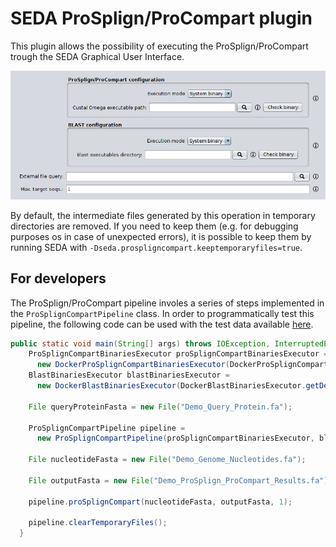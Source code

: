 SEDA ProSplign/ProCompart plugin
================================

This plugin allows the possibility of executing the ProSplign/ProCompart trough the SEDA Graphical User Interface.

![SEDA ProSplign/ProCompart Operation Screenshot](seda-screenshot.png)

By default, the intermediate files generated by this operation in temporary directories are removed. If you need to keep them (e.g. for debugging purposes os in case of unexpected errors), it is possible to keep them by running SEDA with `-Dseda.prospligncompart.keeptemporaryfiles=true`.

For developers
----------------

The ProSplign/ProCompart pipeline involes a series of steps implemented in the `ProSplignCompartPipeline` class. In order to programmatically test this pipeline, the following code can be used with the test data available [here](https://www.sing-group.org/seda/downloads/data/test-data-prosplign-procompart.zip).

```java
public static void main(String[] args) throws IOException, InterruptedException, ExecutionException {
    ProSplignCompartBinariesExecutor proSplignCompartBinariesExecutor =
      new DockerProSplignCompartBinariesExecutor(DockerProSplignCompartBinariesExecutor.getDefaultDockerImage());
    BlastBinariesExecutor blastBinariesExecutor =
      new DockerBlastBinariesExecutor(DockerBlastBinariesExecutor.getDefaultDockerImage());
    
    File queryProteinFasta = new File("Demo_Query_Protein.fa");
    
    ProSplignCompartPipeline pipeline =
      new ProSplignCompartPipeline(proSplignCompartBinariesExecutor, blastBinariesExecutor, queryProteinFasta);
    
    File nucleotideFasta = new File("Demo_Genome_Nucleotides.fa");
    
    File outputFasta = new File("Demo_ProSplign_ProCompart_Results.fa");
    
    pipeline.proSplignCompart(nucleotideFasta, outputFasta, 1);
    
    pipeline.clearTemporaryFiles();
  }
```